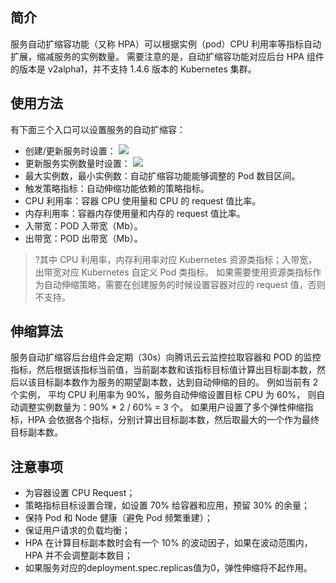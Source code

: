 ## 简介
服务自动扩缩容功能（又称 HPA）可以根据实例（pod）CPU 利用率等指标自动扩展，缩减服务的实例数量。
需要注意的是，自动扩缩容功能对应后台 HPA 组件的版本是 v2alpha1，并不支持 1.4.6 版本的 Kubernetes 集群。

## 使用方法
有下面三个入口可以设置服务的自动扩缩容：
- 创建/更新服务时设置：
![](https://main.qcloudimg.com/raw/f10d8fcfcb3cd1f6d8fdad84640b9601.png)
- 更新服务实例数量时设置：
![](https://main.qcloudimg.com/raw/d2b2b7f8690ad2fe13e5f0b8c280b528.png)
- 最大实例数，最小实例数：自动扩缩容功能能够调整的 Pod 数目区间。
- 触发策略指标：自动伸缩功能依赖的策略指标。
- CPU 利用率：容器 CPU 使用量和 CPU 的 request 值比率。
- 内存利用率：容器内存使用量和内存的 request 值比率。
- 入带宽：POD 入带宽（Mb）。
- 出带宽：POD 出带宽（Mb）。

>?其中 CPU 利用率，内存利用率对应 Kubernetes 资源类指标；入带宽，出带宽对应 Kubernetes 自定义 Pod 类指标。
如果需要使用资源类指标作为自动伸缩策略，需要在创建服务的时候设置容器对应的 request 值，否则不支持。

## 伸缩算法
服务自动扩缩容后台组件会定期（30s）向腾讯云云监控拉取容器和 POD 的监控指标，然后根据该指标当前值，当前副本数和该指标目标值计算出目标副本数，然后以该目标副本数作为服务的期望副本数，达到自动伸缩的目的。  例如当前有 2 个实例， 平均 CPU 利用率为 90%，服务自动伸缩设置目标 CPU 为 60%， 则自动调整实例数量为：90% * 2 / 60% = 3 个。
如果用户设置了多个弹性伸缩指标，HPA 会依据各个指标，分别计算出目标副本数，然后取最大的一个作为最终目标副本数。


## 注意事项

- 为容器设置 CPU Request；
- 策略指标目标设置合理，如设置 70% 给容器和应用，预留 30% 的余量；
- 保持 Pod 和 Node 健康（避免 Pod 频繁重建）；
- 保证用户请求的负载均衡；
- HPA 在计算目标副本数时会有一个 10% 的波动因子，如果在波动范围内，HPA 并不会调整副本数目；
- 如果服务对应的deployment.spec.replicas值为0，弹性伸缩将不起作用。

[1]:https://mc.qcloudimg.com/static/img/47f9a1ab386056eb4d217067844d89b1/image.png
[2]:https://mc.qcloudimg.com/static/img/699bdb8be1075dceeaef657f590b4f92/image.png
